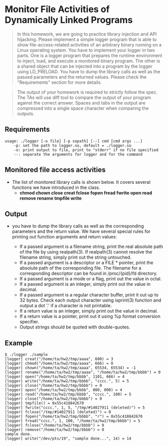 # Monitor File Activities of Dynamically Linked Programs

>In this homework, we are going to practice library injection and API hijacking. Please implement a simple logger program that is able to show file-access-related activities of an arbitrary binary running on a Linux operating system. You have to implement your logger in two parts. One is a logger program that prepares the runtime environment to inject, load, and execute a monitored binary program. The other is a shared object that can be injected into a program by the logger using LD_PRELOAD. You have to dump the library calls as well as the passed parameters and the returned values. Please check the "Requirements" section for more details.

>The output of your homework is required to strictly follow the spec. The TAs will use diff tool to compare the output of your program against the correct answer. Spaces and tabs in the output are compressed into a single space character when comparing the outputs.

##  Requirements
```
usage: ./logger [-o file] [-p sopath] [--] cmd [cmd args ...]
    -p: set the path to logger.so, default = ./logger.so
    -o: print output to file, print to "stderr" if no file specified
    --: separate the arguments for logger and for the command
```

## Monitored file access activities
- The list of monitored library calls is shown below. It covers several functions we have introduced in the class.
    - **chmod chown close creat fclose fopen fread fwrite open read remove rename tmpfile write**

## Output
- you have to dump the library calls as well as the corresponding parameters and the return value. We have several special rules for printing out function arguments and return values:

    - If a passed argument is a filename string, print the real absolute path of the file by using realpath(3). If realpath(3) cannot resolve the filename string, simply print out the string untouched.
    - If a passed argument is a descriptor or a FILE * pointer, print the absolute path of the corresponding file. The filename for a corresponding descriptor can be found in /proc/{pid}/fd directory.
    - If a passed argument is a mode or a flag, print out the value in octal.
    - If a passed argument is an integer, simply print out the value in decimal.
    - If a passed argument is a regular character buffer, print it out up to 32 bytes. Check each output character using isprint(3) function and output a dot '.' if a character is not printable.
    - If a return value is an integer, simply print out the value in decimal.
    - If a return value is a pointer, print out it using %p format conversion specifier.
     - Output strings should be quoted with double-quotes.

## Example
```
$ ./logger ./sample
[logger] creat("/home/ta/hw2/tmp/aaaa", 600) = 3
[logger] chmod("/home/ta/hw2/tmp/aaaa", 666) = 0
[logger] chown("/home/ta/hw2/tmp/aaaa", 65534, 65534) = -1
[logger] rename("/home/ta/hw2/tmp/aaaa", "/home/ta/hw2/tmp/bbbb") = 0
[logger] open("/home/ta/hw2/tmp/bbbb", 1101, 666) = 4
[logger] write("/home/ta/hw2/tmp/bbbb", "cccc.", 5) = 5
[logger] close("/home/ta/hw2/tmp/bbbb") = 0
[logger] open("/home/ta/hw2/tmp/bbbb", 000, 000) = 4
[logger] read("/home/ta/hw2/tmp/bbbb", "cccc.", 100) = 5
[logger] close("/home/ta/hw2/tmp/bbbb") = 0
[logger] tmpfile() = 0x55c418842670
[logger] fwrite("cccc.", 1, 5, "/tmp/#14027911 (deleted)") = 5
[logger] fclose("/tmp/#14027911 (deleted)") = 0
[logger] fopen("/home/ta/hw2/tmp/bbbb", "r") = 0x55c418842670
[logger] fread("cccc.", 1, 100, "/home/ta/hw2/tmp/bbbb") = 5
[logger] fclose("/home/ta/hw2/tmp/bbbb") = 0
[logger] remove("/home/ta/hw2/tmp/bbbb") = 0
sample done.
[logger] write("/dev/pts/19", "sample done...", 14) = 14
```